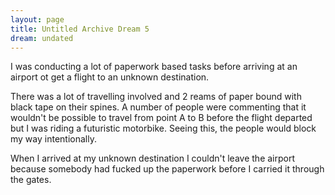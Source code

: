 ```yaml
---
layout: page
title: Untitled Archive Dream 5
dream: undated
---
```


I was conducting a lot of paperwork based tasks before arriving at an airport ot get a flight to an unknown destination.

There was a lot of travelling involved and 2 reams of paper bound with black tape on their spines. A number of people were commenting that it wouldn't be possible to travel from point A to B before the flight departed but I was riding a futuristic motorbike. Seeing this, the people would block my way intentionally.

When I arrived at my unknown destination I couldn't leave the airport because somebody had fucked up the paperwork before I carried it through the gates.